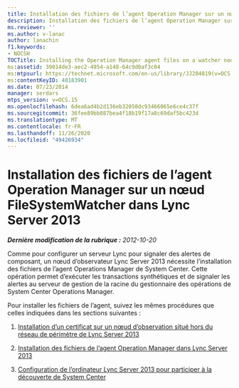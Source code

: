 ```yaml
---
title: Installation des fichiers de l’agent Operation Manager sur un nœud d’observation
description: Installation des fichiers de l’agent Operation Manager sur un nœud d’observation.
ms.reviewer: ''
ms.author: v-lanac
author: lanachin
f1.keywords:
- NOCSH
TOCTitle: Installing the Operation Manager agent files on a watcher node
ms:assetid: 39014de3-aec2-4954-a148-64c9d0af3c04
ms:mtpsurl: https://technet.microsoft.com/en-us/library/JJ204819(v=OCS.15)
ms:contentKeyID: 48183901
ms.date: 07/23/2014
manager: serdars
mtps_version: v=OCS.15
ms.openlocfilehash: 6dea6ad4b2d136eb32050dc93466065e6ce4c37f
ms.sourcegitcommit: 36fee89bb887bea4f18b19f17a8c69daf5bc423d
ms.translationtype: MT
ms.contentlocale: fr-FR
ms.lasthandoff: 11/26/2020
ms.locfileid: "49426934"
---
```

# <a name="installing-the-operation-manager-agent-files-on-a-watcher-node-in-lync-server-2013"></a>Installation des fichiers de l’agent Operation Manager sur un nœud FileSystemWatcher dans Lync Server 2013

<div data-xmlns="http://www.w3.org/1999/xhtml">

<div class="topic" data-xmlns="http://www.w3.org/1999/xhtml" data-msxsl="urn:schemas-microsoft-com:xslt" data-cs="https://msdn.microsoft.com/">

<div data-asp="https://msdn2.microsoft.com/asp">



</div>

<div id="mainSection">

<div id="mainBody">

<span> </span>

_**Dernière modification de la rubrique :** 2012-10-20_

Comme pour configurer un serveur Lync pour signaler des alertes de composant, un nœud d’observateur Lync Server 2013 nécessite l’installation des fichiers de l’agent Operations Manager de System Center. Cette opération permet d’exécuter les transactions synthétiques et de signaler les alertes au serveur de gestion de la racine du gestionnaire des opérations de System Center Operations Manager.

Pour installer les fichiers de l’agent, suivez les mêmes procédures que celles indiquées dans les sections suivantes :

1.  [Installation d’un certificat sur un nœud d’observation situé hors du réseau de périmètre de Lync Server 2013](lync-server-2013-installing-a-certificate-on-a-watcher-node-located-outside-the-perimeter-network.md)

2.  [Installation des fichiers de l’agent Operation Manager dans Lync Server 2013](lync-server-2013-installing-the-operation-manager-agent-files.md)

3.  [Configuration de l’ordinateur Lync Server 2013 pour participer à la découverte de System Center](lync-server-2013-configuring-the-lync-server-computer-to-participate-in-system-center-discovery.md)

</div>

<span> </span>

</div>

</div>

</div>

